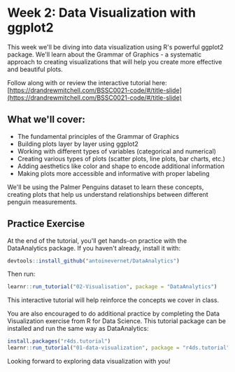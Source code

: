 # Week 2: Data Visualization with ggplot2

This week we'll be diving into data visualization using R's powerful ggplot2 package. We'll learn about the Grammar of Graphics - a systematic approach to creating visualizations that will help you create more effective and beautiful plots.

Follow along with or review the interactive tutorial here: [https://drandrewmitchell.com/BSSC0021-code/#/title-slide](https://drandrewmitchell.com/BSSC0021-code/#/title-slide)

## What we'll cover:
- The fundamental principles of the Grammar of Graphics
- Building plots layer by layer using ggplot2
- Working with different types of variables (categorical and numerical)
- Creating various types of plots (scatter plots, line plots, bar charts, etc.)
- Adding aesthetics like color and shape to encode additional information
- Making plots more accessible and informative with proper labeling

We'll be using the Palmer Penguins dataset to learn these concepts, creating plots that help us understand relationships between different penguin measurements.

## Practice Exercise
At the end of the tutorial, you'll get hands-on practice with the DataAnalytics package. If you haven't already, install it with:

```r
devtools::install_github("antoinevernet/DataAnalytics")
```

Then run:

```r
learnr::run_tutorial("02-Visualisation", package = "DataAnalytics")
```

This interactive tutorial will help reinforce the concepts we cover in class.

You are also encouraged to do additional practice by completing the Data Visualization exercise from R for Data Science. This tutorial package can be installed and run the same way as DataAnalytics:

```r
install.packages("r4ds.tutorial")
learnr::run_tutorial("01-data-visualization", package = "r4ds.tutorial")
```

Looking forward to exploring data visualization with you!
